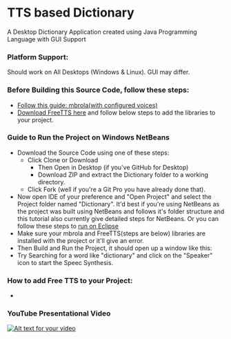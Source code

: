 # TTS based Dictionary
A Desktop Dictionary Application created using Java Programming Language with GUI Support

### Platform Support: 
Should work on All Desktops (Windows & Linux). GUI may differ.

### Before Building this Source Code, follow these steps:
* [Follow this guide: mbrola(with configured voices)](http://freetts.sourceforge.net/mbrola/README.html)
* [Download FreeTTS here](https://sourceforge.net/projects/freetts/files/FreeTTS/FreeTTS%201.2.2/) and follow below steps to add the libraries to your project.

### Guide to Run the Project on Windows NetBeans
* Download the Source Code using one of these steps:
  * Click Clone or Download
    * Then Open in Desktop (if you've GitHub for Desktop)
    * Download ZIP and extract the Dictionary folder to a working directory.
  * Click Fork (well if you're a Git Pro you have already done that).
* Now open IDE of your preference and "Open Project" and select the Project folder named "Dictionary".
  It'd best if you're using NetBeans as the project was built using NetBeans and follows it's folder structure and this tutorial also currently give detailed steps for NetBeans.
  Or you can follow these steps to [run on Eclipse](http://stackoverflow.com/questions/21535023/how-to-get-your-netbeans-project-into-eclipse)
* Make sure your mbrola and FreeTTS(steps are below) libraries are installed with the project or it'll give an error.
* Then Build and Run the Project, it should open up a window like this: 
* Try Searching for a word like "dictionary" and click on the "Speaker" icon to start the Speec Synthesis.

### How to add Free TTS to your Project:
* 

### YouTube Presentational Video
[![Alt text for your video](https://i.ytimg.com/vi/o8PURZvvyvk/maxresdefault.jpg)](https://youtu.be/o8PURZvvyvk)
